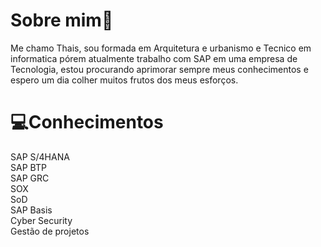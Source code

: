 # Sobre mim👩
Me chamo Thais, sou formada em Arquitetura e urbanismo e Tecnico em informatica pórem atualmente trabalho com SAP em uma empresa de Tecnologia, 
estou procurando aprimorar sempre meus conhecimentos e espero um dia colher muitos frutos dos meus esforços.

# 💻Conhecimentos
SAP S/4HANA\
SAP BTP\
SAP GRC\
SOX\
SoD\
SAP Basis\
Cyber Security\
Gestão de projetos